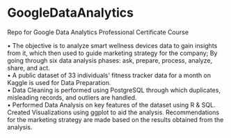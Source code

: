 # GoogleDataAnalytics
Repo for Google Data Analytics Professional Certificate Course

• The objective is to analyze smart wellness devices data to gain insights from it, which then used to guide marketing
strategy for the company; By going through six data analysis phases: ask, prepare, process, analyze, share, and act.<br/>
• A public dataset of 33 individuals' fitness tracker data for a month on Kaggle is used for Data Preparation.<br/>
• Data Cleaning is performed using PostgreSQL through which duplicates, misleading records, and outliers are handled.<br/>
• Performed Data Analysis on key features of the dataset using R & SQL. Created Visualizations using ggplot to aid the
analysis. Recommendations for the marketing strategy are made based on the results obtained from the analysis.
